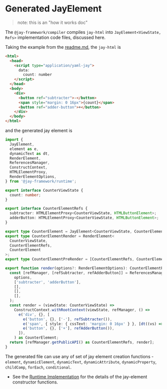 # Generated JayElement

> note: this is an "how it works doc"

The `@jay-framework/compiler` compiles `jay-html` into `JayElement<ViewState, Refs>` implementation code files, discussed here.

Taking the example from the [readme.md](../readme.md), the `jay-html` is

```html
<html>
  <head>
    <script type="application/yaml-jay">
      data:
        count: number
    </script>
  </head>
  <body>
    <div>
      <button ref="subtracter">-</button>
      <span style="margin: 0 16px">{count}</span>
      <button ref="adder-button">+</button>
    </div>
  </body>
</html>
```

and the generated jay element is

```typescript
import {
  JayElement,
  element as e,
  dynamicText as dt,
  RenderElement,
  ReferencesManager,
  ConstructContext,
  HTMLElementProxy,
  RenderElementOptions,
} from '@jay-framework/runtime';

export interface CounterViewState {
  count: number;
}

export interface CounterElementRefs {
  subtracter: HTMLElementProxy<CounterViewState, HTMLButtonElement>;
  adderButton: HTMLElementProxy<CounterViewState, HTMLButtonElement>;
}

export type CounterElement = JayElement<CounterViewState, CounterElementRefs>;
export type CounterElementRender = RenderElement<
  CounterViewState,
  CounterElementRefs,
  CounterElement
>;
export type CounterElementPreRender = [CounterElementRefs, CounterElementRender];

export function render(options?: RenderElementOptions): CounterElementPreRender {
  const [refManager, [refSubtracter, refAdderButton]] = ReferencesManager.for(
    options,
    ['subtracter', 'adderButton'],
    [],
    [],
    [],
  );
  const render = (viewState: CounterViewState) =>
    ConstructContext.withRootContext(viewState, refManager, () =>
      e('div', {}, [
        e('button', {}, ['-'], refSubtracter()),
        e('span', { style: { cssText: 'margin: 0 16px' } }, [dt((vs) => vs.count)]),
        e('button', {}, ['+'], refAdderButton()),
      ]),
    ) as CounterElement;
  return [refManager.getPublicAPI() as CounterElementRefs, render];
}
```

The generated file can use any of set of jay element creation functions - `element`, `dynamicElement`, `dynamicText`,
`dynamicAttribute`, `dynamicProperty`, `childComp`, `forEach`, `conditional`.

- See the [Runtime Implementation](./runtime.md) for the details of the jay-element constructor functions.
